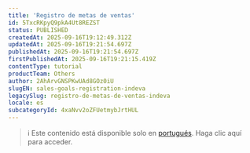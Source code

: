 ```yaml
---
title: 'Registro de metas de ventas'
id: 5TxcRKpyQ9pkA4Ut8REZST
status: PUBLISHED
createdAt: 2025-09-16T19:12:49.312Z
updatedAt: 2025-09-16T19:21:54.697Z
publishedAt: 2025-09-16T19:21:54.697Z
firstPublishedAt: 2025-09-16T19:21:15.419Z
contentType: tutorial
productTeam: Others
author: 2AhArvGNSPKwUAd8GOz0iU
slugEN: sales-goals-registration-indeva
legacySlug: registro-de-metas-de-ventas-indeva
locale: es
subcategoryId: 4xaNvv2oZFUetmybJrtHUL
---
```


> ℹ️ Este contenido está disponible solo en [portugués](/pt/tutorial/cadastro-de-metas-de-vendas-indeva--5TxcRKpyQ9pkA4Ut8REZST). Haga clic aquí para acceder.
